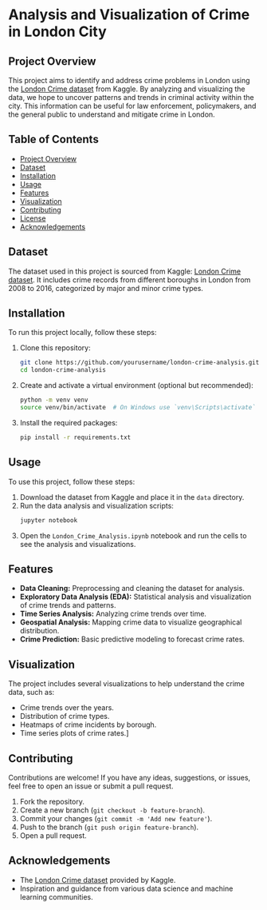 # Analysis and Visualization of Crime in London City

## Project Overview
This project aims to identify and address crime problems in London using the [London Crime dataset](https://www.kaggle.com/datasets/jboysen/london-crime) from Kaggle. By analyzing and visualizing the data, we hope to uncover patterns and trends in criminal activity within the city. This information can be useful for law enforcement, policymakers, and the general public to understand and mitigate crime in London.

## Table of Contents
- [Project Overview](#project-overview)
- [Dataset](#dataset)
- [Installation](#installation)
- [Usage](#usage)
- [Features](#features)
- [Visualization](#visualization)
- [Contributing](#contributing)
- [License](#license)
- [Acknowledgements](#acknowledgements)

## Dataset
The dataset used in this project is sourced from Kaggle: [London Crime dataset](https://www.kaggle.com/datasets/jboysen/london-crime). It includes crime records from different boroughs in London from 2008 to 2016, categorized by major and minor crime types.

## Installation
To run this project locally, follow these steps:

1. Clone this repository:
    ```bash
    git clone https://github.com/yourusername/london-crime-analysis.git
    cd london-crime-analysis
    ```

2. Create and activate a virtual environment (optional but recommended):
    ```bash
    python -m venv venv
    source venv/bin/activate  # On Windows use `venv\Scripts\activate`
    ```

3. Install the required packages:
    ```bash
    pip install -r requirements.txt
    ```

## Usage
To use this project, follow these steps:

1. Download the dataset from Kaggle and place it in the `data` directory.
2. Run the data analysis and visualization scripts:
    ```bash
    jupyter notebook
    ```
3. Open the `London_Crime_Analysis.ipynb` notebook and run the cells to see the analysis and visualizations.

## Features
- **Data Cleaning:** Preprocessing and cleaning the dataset for analysis.
- **Exploratory Data Analysis (EDA):** Statistical analysis and visualization of crime trends and patterns.
- **Time Series Analysis:** Analyzing crime trends over time.
- **Geospatial Analysis:** Mapping crime data to visualize geographical distribution.
- **Crime Prediction:** Basic predictive modeling to forecast crime rates.

## Visualization
The project includes several visualizations to help understand the crime data, such as:
- Crime trends over the years.
- Distribution of crime types.
- Heatmaps of crime incidents by borough.
- Time series plots of crime rates.]

## Contributing
Contributions are welcome! If you have any ideas, suggestions, or issues, feel free to open an issue or submit a pull request.

1. Fork the repository.
2. Create a new branch (`git checkout -b feature-branch`).
3. Commit your changes (`git commit -m 'Add new feature'`).
4. Push to the branch (`git push origin feature-branch`).
5. Open a pull request.

## Acknowledgements
- The [London Crime dataset](https://www.kaggle.com/datasets/jboysen/london-crime) provided by Kaggle.
- Inspiration and guidance from various data science and machine learning communities.
